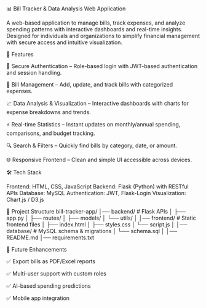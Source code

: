 📊 Bill Tracker & Data Analysis Web Application

A web-based application to manage bills, track expenses, and analyze spending patterns with interactive dashboards and real-time insights. Designed for individuals and organizations to simplify financial management with secure access and intuitive visualization.

🚀 Features

🔑 Secure Authentication – Role-based login with JWT-based authentication and session handling.

🧾 Bill Management – Add, update, and track bills with categorized expenses.

📈 Data Analysis & Visualization – Interactive dashboards with charts for expense breakdowns and trends.

⚡ Real-time Statistics – Instant updates on monthly/annual spending, comparisons, and budget tracking.

🔍 Search & Filters – Quickly find bills by category, date, or amount.

🌐 Responsive Frontend – Clean and simple UI accessible across devices.

🛠️ Tech Stack

Frontend: HTML, CSS, JavaScript
Backend: Flask (Python) with RESTful APIs
Database: MySQL
Authentication: JWT, Flask-Login
Visualization: Chart.js / D3.js 

📂 Project Structure
bill-tracker-app/
│── backend/              # Flask APIs
│   ├── app.py
│   ├── routes/
│   ├── models/
│   └── utils/
│
│── frontend/             # Static frontend files
│   ├── index.html
│   ├── styles.css
│   └── script.js
│
│── database/             # MySQL schema & migrations
│   └── schema.sql
│
│── README.md
│── requirements.txt


🔮 Future Enhancements

✅ Export bills as PDF/Excel reports

✅ Multi-user support with custom roles

✅ AI-based spending predictions

✅ Mobile app integration
